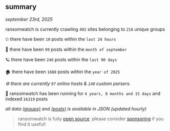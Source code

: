 
## summary
_september 23rd, 2025_

ransomwatch is currently crawling `492` sites belonging to `216` unique groups

⏲ there have been `10` posts within the `last 24 hours`

🦈 there have been `99` posts within the `month of september`

🪐 there have been `246` posts within the `last 90 days`

🏚 there have been `1688` posts within the `year of 2025`

_⚙️ there are currently `97` online hosts & `140` custom parsers._

🦕 ransomwatch has been running for `4 years, 0 months and 15 days` and indexed `16319` posts

_all data  [(groups)](http://ransomwhat.telemetry.ltd/groups) and [(posts)](http://ransomwhat.telemetry.ltd/posts) is available in JSON (updated hourly)_

> ransomwatch is fully [open source](https://github.com/joshhighet/ransomwatch#ransomwatch--). please consider [sponsoring](https://github.com/sponsors/joshhighet) if you find it useful!
